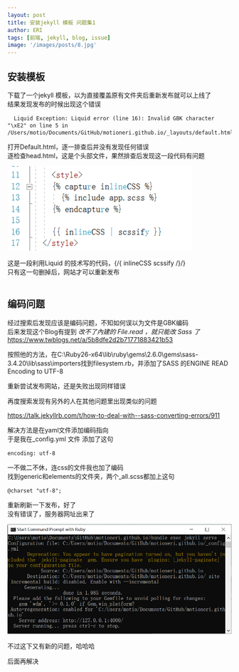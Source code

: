 ```yaml
---
layout: post
title: 安装jekyll 模板 问题集1
author: ERI
tags: [前端, jekyll, blog, issue]
image: '/images/posts/8.jpg'
---
```


## 安装模板

下载了一个jekyll 模板，以为直接覆盖原有文件夹后重新发布就可以上线了<br/>
结果发现发布的时候出现这个错误

```
  Liquid Exception: Liquid error (line 16): Invalid GBK character "\xE2" on line 5 in /Users/motio/Documents/GitHub/motioneri.github.io/_layouts/default.html
```

打开Default.html，逐一排查后并没有发现任何错误<br/>
逐检查head.html，这是个头部文件，果然排查后发现这一段代码有问题

![image-20191108140541466](\images\posts\image-20191108140541466.png)

这是一段利用Liquid 的技术写的代码，{/{ inlineCSS   scssify /}/} <br/>
只有这一句删掉后，网站才可以重新发布
<br/>
<br/>

## 编码问题
经过搜索后发现应该是编码问题，不知如何误以为文件是GBK编码<br/>
后来发现这个Blog有提到 *改不了內建的 File.read ，就只能改 Sass 了*
https://www.twblogs.net/a/5b8dfe2d2b71771883421b53

按照他的方法，在C:\Ruby26-x64\lib\ruby\gems\2.6.0\gems\sass-3.4.20\lib\sass\importers找到filesystem.rb，并添加了SASS 的ENGINE READ Encoding to UTF-8<br/>

重新尝试发布网站，还是失败出现同样错误<br/>

再度搜索发现有另外的人在其他问题里出现类似的问题<br/>

 https://talk.jekyllrb.com/t/how-to-deal-with--sass-converting-errors/911 

解决方法是在yaml文件添加编码指向<br/>
于是我在_config.yml 文件 添加了这句<br/>

```
encoding: utf-8
```

一不做二不休，连css的文件我也加了编码<br/>
找到generic和elements的文件夹，两个_all.scss都加上这句<br/>

```
@charset "utf-8";
```

重新刷新一下发布，好了<br/>
没有错误了，服务器网址出来了<br/>

![image-20191108134341430](\images\posts\image-20191108134341430.png)

不过这下又有新的问题，哈哈哈

后面再解决

